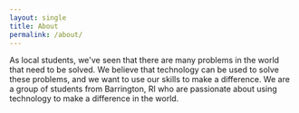 ```yaml
---
layout: single
title: About
permalink: /about/
---
```


As local students, we've seen that there are many problems in the world that need to be solved. We believe that technology can be used to solve these problems, and we want to use our skills to make a difference. We are a group of students from Barrington, RI who are passionate about using technology to make a difference in the world.
